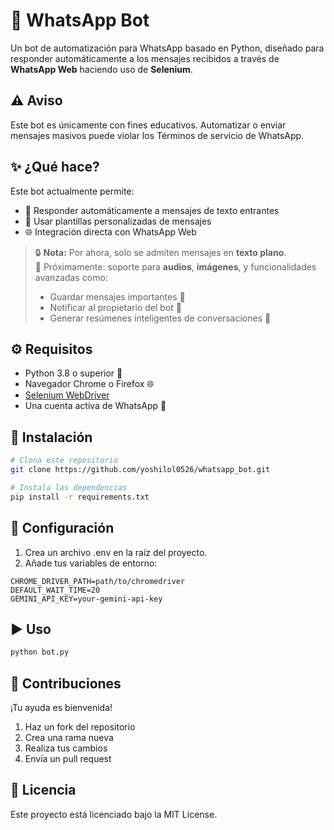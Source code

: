 # 🤖 WhatsApp Bot

Un bot de automatización para WhatsApp basado en Python, diseñado para responder automáticamente a los mensajes recibidos a través de **WhatsApp Web** haciendo uso de **Selenium**.

## ⚠️ Aviso

Este bot es únicamente con fines educativos.
Automatizar o enviar mensajes masivos puede violar los Términos de servicio de WhatsApp.

## ✨ ¿Qué hace?

Este bot actualmente permite:

- 📩 Responder automáticamente a mensajes de texto entrantes
- 🧾 Usar plantillas personalizadas de mensajes
- 🌐 Integración directa con WhatsApp Web

> 🔒 **Nota:** Por ahora, solo se admiten mensajes en **texto plano**.  
> 🧠 Próximamente: soporte para **audios**, **imágenes**, y funcionalidades avanzadas como:
>
> - Guardar mensajes importantes 📌  
> - Notificar al propietario del bot 🔔  
> - Generar resúmenes inteligentes de conversaciones 🧾  

## ⚙️ Requisitos

- Python 3.8 o superior 🐍
- Navegador Chrome o Firefox 🌐
- [Selenium WebDriver](https://www.selenium.dev/documentation/webdriver/)
- Una cuenta activa de WhatsApp 📱

## 🚀 Instalación

```bash
# Clona este repositorio
git clone https://github.com/yoshilol0526/whatsapp_bot.git

# Instala las dependencias
pip install -r requirements.txt
```

## 🔧 Configuración

1. Crea un archivo .env en la raíz del proyecto.
2. Añade tus variables de entorno:

```env
CHROME_DRIVER_PATH=path/to/chromedriver
DEFAULT_WAIT_TIME=20
GEMINI_API_KEY=your-gemini-api-key
```

## ▶️ Uso

```bash
python bot.py
```

## 🤝 Contribuciones

¡Tu ayuda es bienvenida!

1. Haz un fork del repositorio
2. Crea una rama nueva
3. Realiza tus cambios
4. Envía un pull request

## 📄 Licencia

Este proyecto está licenciado bajo la MIT License.

